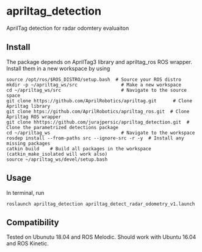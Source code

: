 # apriltag_detection
AprilTag detection for radar odomtery evaluaiton

## Install
The package depends on AprilTag3 library and apriltag_ros ROS wrapper.
Install them in a new workspace by using

```
source /opt/ros/$ROS_DISTRO/setup.bash  # Source your ROS distro 
mkdir -p ~/apriltag_ws/src                # Make a new workspace 
cd ~/apriltag_ws/src                      # Navigate to the source space
git clone https://github.com/AprilRobotics/apriltag.git      # Clone Apriltag library
git clone htps://github.com/AprilRobotics/apriltag_ros.git  # Clone Apriltag ROS wrapper
git clone hhttps://github.com/jurajpersic/apriltag_detection.git  # Clone the parametrized detections package
cd ~/apriltag_ws                          # Navigate to the workspace
rosdep install --from-paths src --ignore-src -r -y  # Install any missing packages
catkin build    # Build all packages in the workspace (catkin_make_isolated will work also)
source ~/apriltag_ws/devel/setup.bash
```

## Usage
In terminal, run
```
roslaunch apriltag_detection apriltag_detect_radar_odometry_v1.launch
```

## Compatibility
Tested on Ubunutu 18.04 and ROS Melodic. Should work with Ubuntu 16.04 and ROS Kinetic.
